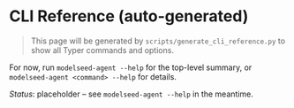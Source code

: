 # CLI Reference (auto-generated)

> This page will be generated by `scripts/generate_cli_reference.py` to show all Typer commands and options.

For now, run `modelseed-agent --help` for the top-level summary, or `modelseed-agent <command> --help` for details.

*Status*: placeholder – see `modelseed-agent --help` in the meantime.
